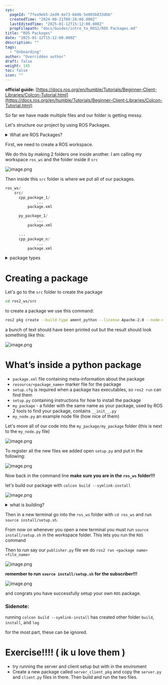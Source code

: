 ```yaml
---
sys:
  pageId: "7fea9eb5-2ed9-4e73-b6d6-5e093b833dbb"
  createdTime: "2024-08-21T00:28:00.000Z"
  lastEditedTime: "2025-01-12T15:12:00.000Z"
  propFilepath: "docs/Guides/intro_to_ROS2/ROS Packages.md"
title: "ROS Packages"
date: "2025-01-12T15:12:00.000Z"
description: ""
tags:
  - "Onboarding"
author: "Overridden author"
draft: false
weight: 145
toc: false
icon: ""
---
```


**official guide:** [https://docs.ros.org/en/humble/Tutorials/Beginner-Client-Libraries/Colcon-Tutorial.html](https://docs.ros.org/en/humble/Tutorials/Beginner-Client-Libraries/Colcon-Tutorial.html)

So far we have made multiple files and our folder is getting messy.

Let's structure our project by using ROS Packages.

<details>

<summary>What are ROS Packages?</summary>

ROS Packages are, as the name implies, packages of code that are highly sharable between ROS developers.

They consist of a folder, `package.xml` file, and source code

```python
      cpp_package_1/
		      ... imagine much code files here ..
          package.xml
```

</details>

First, we need to create a ROS workspace.

We do this by making 2 folders one inside another. I am calling my workspace `ros_ws` and the folder inside it `src`

![image.png](https://prod-files-secure.s3.us-west-2.amazonaws.com/d518164a-d88e-44d1-a4ee-3adb3bd8bce0/70706947-fd18-4537-a67b-e12946812d31/image.png?X-Amz-Algorithm=AWS4-HMAC-SHA256&X-Amz-Content-Sha256=UNSIGNED-PAYLOAD&X-Amz-Credential=ASIAZI2LB4663ROVGMYR%2F20250216%2Fus-west-2%2Fs3%2Faws4_request&X-Amz-Date=20250216T180856Z&X-Amz-Expires=3600&X-Amz-Security-Token=IQoJb3JpZ2luX2VjEDoaCXVzLXdlc3QtMiJHMEUCIQD9In%2BVZTIunQKC1koyvTADnQYXEmhVNLBzOOMaspzO3gIgVUD6jN29ePI6tGTi9XYaYY3ZLVKyw3jfEH9UnzY2nugq%2FwMIYxAAGgw2Mzc0MjMxODM4MDUiDD%2B%2FSdM3TNQbHEksUCrcA1g7zNKdyB5P5bZbv5AO%2BPGR8AUYeYYZzjsvO2Lc%2FRr8bMNnFVxTw%2Fpsv%2BT%2FICOR30WRWtOMGzb%2F3PVD0pEtXb3dO7tWOcvlMg4EwVe5OSl84ktPgWOt2OJ9HkUmMZzAbJm1c1e%2Fg0MxhFUjss0g6dLEZRsUYdQPPUSAqV%2B%2BXQwVvYXq%2BL%2FGKHDjYPuqP4urFs88%2BztvT7pOHJIdN%2B9sV5zGvcDipo250CAnnDt%2Fb0uEeL4TM8hDuxsUHLUNwRK9B1RzXf1mSO5a7gVm1ekJs81DA5s9%2BG%2Bi18DThqrJR0amkEcKAKJt0ITMB%2FeHqLoTbCnr%2FZaBeLgCxU%2FvGfBfx0iPTrGcWU4vvYRSWhObEMiG3Nr%2FPSH4wati%2FyMMvbLMu3nSiIW57yDfVEtUnC4ZihKBuMxGPrBZHpBmTc2ol3%2BKZLzldG0x4EUkSBn9UnbeCRiiPo%2B0EH86y9%2FKLUU5tfLnoHPTTTHUZiZvpci0Ruft3R3XIBhGWC1hfDyOkZvacbUrKjGHb4kOpX7THtOzs4BJwldG6%2BHs09p%2FwvmCiTBRuX3%2BFpv1eSTnNCL5uPF8G%2F15ELJuFcilpmB3JybKX09qEFSYKey4zdnkcM5l3Zkgw2CPcY%2F7mbMU9Xu%2BMM7ByL0GOqUByNbiKVgDl5qeY2MxjcA0UsR9MkSbhl%2BrUGCumx79fd3VcKO9YOD0MjlujgvEA2FiIFGvJQZ8Kndo%2BhWH92C8YZlv0rxEAZd%2Bes9LqzaRf8dJUqXUNSZaABWlNjyoWgiLpnMHDhpHFbhqScxq77oxRfK7rXKa%2BsD%2FvzTlzT%2FJX%2FTbuP2GxVBhV85Mb1hVq%2BbsIKLxS7GsdXIAlCxOSSe99HS1NTna&X-Amz-Signature=4d01a482f6e341dc16c61f6814860ae0eeb6e3250e6e7883ea2ae8ba2809c373&X-Amz-SignedHeaders=host&x-id=GetObject)

Then inside this `src` folder is where we put all of our packages.

```python
ros_ws/
    src/
      cpp_package_1/
		      ...
          package.xml

      py_package_1/
		      ...
          package.xml

      ...
      cpp_package_n/
		      ...
          package.xml

```

<details>

<summary>package types</summary>

packages can be either `C++` or python.

the intern file structure is different for each but for this guide we will stick to creating python packages

</details>

# Creating a package

Let's go to the `src` folder to create the package

```bash
cd ros2_ws/src
```

to create a package we use this command:

```bash
ros2 pkg create --build-type ament_python --license Apache-2.0 --node-name my_node my_package
```

a bunch of text should have been printed out but the result should look something like this:

![image.png](https://prod-files-secure.s3.us-west-2.amazonaws.com/d518164a-d88e-44d1-a4ee-3adb3bd8bce0/e6cf1e3f-8512-4a3e-b131-079f800bf3e8/image.png?X-Amz-Algorithm=AWS4-HMAC-SHA256&X-Amz-Content-Sha256=UNSIGNED-PAYLOAD&X-Amz-Credential=ASIAZI2LB4663ROVGMYR%2F20250216%2Fus-west-2%2Fs3%2Faws4_request&X-Amz-Date=20250216T180856Z&X-Amz-Expires=3600&X-Amz-Security-Token=IQoJb3JpZ2luX2VjEDoaCXVzLXdlc3QtMiJHMEUCIQD9In%2BVZTIunQKC1koyvTADnQYXEmhVNLBzOOMaspzO3gIgVUD6jN29ePI6tGTi9XYaYY3ZLVKyw3jfEH9UnzY2nugq%2FwMIYxAAGgw2Mzc0MjMxODM4MDUiDD%2B%2FSdM3TNQbHEksUCrcA1g7zNKdyB5P5bZbv5AO%2BPGR8AUYeYYZzjsvO2Lc%2FRr8bMNnFVxTw%2Fpsv%2BT%2FICOR30WRWtOMGzb%2F3PVD0pEtXb3dO7tWOcvlMg4EwVe5OSl84ktPgWOt2OJ9HkUmMZzAbJm1c1e%2Fg0MxhFUjss0g6dLEZRsUYdQPPUSAqV%2B%2BXQwVvYXq%2BL%2FGKHDjYPuqP4urFs88%2BztvT7pOHJIdN%2B9sV5zGvcDipo250CAnnDt%2Fb0uEeL4TM8hDuxsUHLUNwRK9B1RzXf1mSO5a7gVm1ekJs81DA5s9%2BG%2Bi18DThqrJR0amkEcKAKJt0ITMB%2FeHqLoTbCnr%2FZaBeLgCxU%2FvGfBfx0iPTrGcWU4vvYRSWhObEMiG3Nr%2FPSH4wati%2FyMMvbLMu3nSiIW57yDfVEtUnC4ZihKBuMxGPrBZHpBmTc2ol3%2BKZLzldG0x4EUkSBn9UnbeCRiiPo%2B0EH86y9%2FKLUU5tfLnoHPTTTHUZiZvpci0Ruft3R3XIBhGWC1hfDyOkZvacbUrKjGHb4kOpX7THtOzs4BJwldG6%2BHs09p%2FwvmCiTBRuX3%2BFpv1eSTnNCL5uPF8G%2F15ELJuFcilpmB3JybKX09qEFSYKey4zdnkcM5l3Zkgw2CPcY%2F7mbMU9Xu%2BMM7ByL0GOqUByNbiKVgDl5qeY2MxjcA0UsR9MkSbhl%2BrUGCumx79fd3VcKO9YOD0MjlujgvEA2FiIFGvJQZ8Kndo%2BhWH92C8YZlv0rxEAZd%2Bes9LqzaRf8dJUqXUNSZaABWlNjyoWgiLpnMHDhpHFbhqScxq77oxRfK7rXKa%2BsD%2FvzTlzT%2FJX%2FTbuP2GxVBhV85Mb1hVq%2BbsIKLxS7GsdXIAlCxOSSe99HS1NTna&X-Amz-Signature=dcc257b3820895dbe27a051bcbf39f5e7688742c0853d065e14d15c1e66c5256&X-Amz-SignedHeaders=host&x-id=GetObject)

# What’s inside a python package

- `package.xml` file containing meta-information about the package
- `resource/<package_name>` marker file for the package
- `setup.cfg` is required when a package has executables, so `ros2 run` can find them
- `setup.py` containing instructions for how to install the package
- `my_package` - a folder with the same name as your package, used by ROS 2 tools to find your package, contains `__init__.py`
- `my_node.py` an example node file (how nice of them)

Let's move all of our code into the `my_package/my_package` folder (this is next to the `my_node.py` file)

![image.png](https://prod-files-secure.s3.us-west-2.amazonaws.com/d518164a-d88e-44d1-a4ee-3adb3bd8bce0/9ce58f11-0da9-4d3e-b86d-506a9685d378/image.png?X-Amz-Algorithm=AWS4-HMAC-SHA256&X-Amz-Content-Sha256=UNSIGNED-PAYLOAD&X-Amz-Credential=ASIAZI2LB4663ROVGMYR%2F20250216%2Fus-west-2%2Fs3%2Faws4_request&X-Amz-Date=20250216T180856Z&X-Amz-Expires=3600&X-Amz-Security-Token=IQoJb3JpZ2luX2VjEDoaCXVzLXdlc3QtMiJHMEUCIQD9In%2BVZTIunQKC1koyvTADnQYXEmhVNLBzOOMaspzO3gIgVUD6jN29ePI6tGTi9XYaYY3ZLVKyw3jfEH9UnzY2nugq%2FwMIYxAAGgw2Mzc0MjMxODM4MDUiDD%2B%2FSdM3TNQbHEksUCrcA1g7zNKdyB5P5bZbv5AO%2BPGR8AUYeYYZzjsvO2Lc%2FRr8bMNnFVxTw%2Fpsv%2BT%2FICOR30WRWtOMGzb%2F3PVD0pEtXb3dO7tWOcvlMg4EwVe5OSl84ktPgWOt2OJ9HkUmMZzAbJm1c1e%2Fg0MxhFUjss0g6dLEZRsUYdQPPUSAqV%2B%2BXQwVvYXq%2BL%2FGKHDjYPuqP4urFs88%2BztvT7pOHJIdN%2B9sV5zGvcDipo250CAnnDt%2Fb0uEeL4TM8hDuxsUHLUNwRK9B1RzXf1mSO5a7gVm1ekJs81DA5s9%2BG%2Bi18DThqrJR0amkEcKAKJt0ITMB%2FeHqLoTbCnr%2FZaBeLgCxU%2FvGfBfx0iPTrGcWU4vvYRSWhObEMiG3Nr%2FPSH4wati%2FyMMvbLMu3nSiIW57yDfVEtUnC4ZihKBuMxGPrBZHpBmTc2ol3%2BKZLzldG0x4EUkSBn9UnbeCRiiPo%2B0EH86y9%2FKLUU5tfLnoHPTTTHUZiZvpci0Ruft3R3XIBhGWC1hfDyOkZvacbUrKjGHb4kOpX7THtOzs4BJwldG6%2BHs09p%2FwvmCiTBRuX3%2BFpv1eSTnNCL5uPF8G%2F15ELJuFcilpmB3JybKX09qEFSYKey4zdnkcM5l3Zkgw2CPcY%2F7mbMU9Xu%2BMM7ByL0GOqUByNbiKVgDl5qeY2MxjcA0UsR9MkSbhl%2BrUGCumx79fd3VcKO9YOD0MjlujgvEA2FiIFGvJQZ8Kndo%2BhWH92C8YZlv0rxEAZd%2Bes9LqzaRf8dJUqXUNSZaABWlNjyoWgiLpnMHDhpHFbhqScxq77oxRfK7rXKa%2BsD%2FvzTlzT%2FJX%2FTbuP2GxVBhV85Mb1hVq%2BbsIKLxS7GsdXIAlCxOSSe99HS1NTna&X-Amz-Signature=7ba11aad9dcd2391a0921d0d2720d268cc88faa342e7c5306ae00ffc6ff3f5d4&X-Amz-SignedHeaders=host&x-id=GetObject)

To register all the new files we added open `setup.py` and put in the following:

![image.png](https://prod-files-secure.s3.us-west-2.amazonaws.com/d518164a-d88e-44d1-a4ee-3adb3bd8bce0/1cd7c262-4cae-4496-9d75-c178537d24a2/image.png?X-Amz-Algorithm=AWS4-HMAC-SHA256&X-Amz-Content-Sha256=UNSIGNED-PAYLOAD&X-Amz-Credential=ASIAZI2LB4663ROVGMYR%2F20250216%2Fus-west-2%2Fs3%2Faws4_request&X-Amz-Date=20250216T180856Z&X-Amz-Expires=3600&X-Amz-Security-Token=IQoJb3JpZ2luX2VjEDoaCXVzLXdlc3QtMiJHMEUCIQD9In%2BVZTIunQKC1koyvTADnQYXEmhVNLBzOOMaspzO3gIgVUD6jN29ePI6tGTi9XYaYY3ZLVKyw3jfEH9UnzY2nugq%2FwMIYxAAGgw2Mzc0MjMxODM4MDUiDD%2B%2FSdM3TNQbHEksUCrcA1g7zNKdyB5P5bZbv5AO%2BPGR8AUYeYYZzjsvO2Lc%2FRr8bMNnFVxTw%2Fpsv%2BT%2FICOR30WRWtOMGzb%2F3PVD0pEtXb3dO7tWOcvlMg4EwVe5OSl84ktPgWOt2OJ9HkUmMZzAbJm1c1e%2Fg0MxhFUjss0g6dLEZRsUYdQPPUSAqV%2B%2BXQwVvYXq%2BL%2FGKHDjYPuqP4urFs88%2BztvT7pOHJIdN%2B9sV5zGvcDipo250CAnnDt%2Fb0uEeL4TM8hDuxsUHLUNwRK9B1RzXf1mSO5a7gVm1ekJs81DA5s9%2BG%2Bi18DThqrJR0amkEcKAKJt0ITMB%2FeHqLoTbCnr%2FZaBeLgCxU%2FvGfBfx0iPTrGcWU4vvYRSWhObEMiG3Nr%2FPSH4wati%2FyMMvbLMu3nSiIW57yDfVEtUnC4ZihKBuMxGPrBZHpBmTc2ol3%2BKZLzldG0x4EUkSBn9UnbeCRiiPo%2B0EH86y9%2FKLUU5tfLnoHPTTTHUZiZvpci0Ruft3R3XIBhGWC1hfDyOkZvacbUrKjGHb4kOpX7THtOzs4BJwldG6%2BHs09p%2FwvmCiTBRuX3%2BFpv1eSTnNCL5uPF8G%2F15ELJuFcilpmB3JybKX09qEFSYKey4zdnkcM5l3Zkgw2CPcY%2F7mbMU9Xu%2BMM7ByL0GOqUByNbiKVgDl5qeY2MxjcA0UsR9MkSbhl%2BrUGCumx79fd3VcKO9YOD0MjlujgvEA2FiIFGvJQZ8Kndo%2BhWH92C8YZlv0rxEAZd%2Bes9LqzaRf8dJUqXUNSZaABWlNjyoWgiLpnMHDhpHFbhqScxq77oxRfK7rXKa%2BsD%2FvzTlzT%2FJX%2FTbuP2GxVBhV85Mb1hVq%2BbsIKLxS7GsdXIAlCxOSSe99HS1NTna&X-Amz-Signature=d5f739786057a19270876388687a7d7b1b6e0fc244b3d166b8049c6d20ffda56&X-Amz-SignedHeaders=host&x-id=GetObject)

Now back in the command line **make sure you are in the** **`ros_ws`** **folder!!!**

let's build our package with `colcon build --symlink-install`

![image.png](https://prod-files-secure.s3.us-west-2.amazonaws.com/d518164a-d88e-44d1-a4ee-3adb3bd8bce0/2f2a0d27-b173-48fd-b189-5f5c0ce65619/image.png?X-Amz-Algorithm=AWS4-HMAC-SHA256&X-Amz-Content-Sha256=UNSIGNED-PAYLOAD&X-Amz-Credential=ASIAZI2LB4663ROVGMYR%2F20250216%2Fus-west-2%2Fs3%2Faws4_request&X-Amz-Date=20250216T180856Z&X-Amz-Expires=3600&X-Amz-Security-Token=IQoJb3JpZ2luX2VjEDoaCXVzLXdlc3QtMiJHMEUCIQD9In%2BVZTIunQKC1koyvTADnQYXEmhVNLBzOOMaspzO3gIgVUD6jN29ePI6tGTi9XYaYY3ZLVKyw3jfEH9UnzY2nugq%2FwMIYxAAGgw2Mzc0MjMxODM4MDUiDD%2B%2FSdM3TNQbHEksUCrcA1g7zNKdyB5P5bZbv5AO%2BPGR8AUYeYYZzjsvO2Lc%2FRr8bMNnFVxTw%2Fpsv%2BT%2FICOR30WRWtOMGzb%2F3PVD0pEtXb3dO7tWOcvlMg4EwVe5OSl84ktPgWOt2OJ9HkUmMZzAbJm1c1e%2Fg0MxhFUjss0g6dLEZRsUYdQPPUSAqV%2B%2BXQwVvYXq%2BL%2FGKHDjYPuqP4urFs88%2BztvT7pOHJIdN%2B9sV5zGvcDipo250CAnnDt%2Fb0uEeL4TM8hDuxsUHLUNwRK9B1RzXf1mSO5a7gVm1ekJs81DA5s9%2BG%2Bi18DThqrJR0amkEcKAKJt0ITMB%2FeHqLoTbCnr%2FZaBeLgCxU%2FvGfBfx0iPTrGcWU4vvYRSWhObEMiG3Nr%2FPSH4wati%2FyMMvbLMu3nSiIW57yDfVEtUnC4ZihKBuMxGPrBZHpBmTc2ol3%2BKZLzldG0x4EUkSBn9UnbeCRiiPo%2B0EH86y9%2FKLUU5tfLnoHPTTTHUZiZvpci0Ruft3R3XIBhGWC1hfDyOkZvacbUrKjGHb4kOpX7THtOzs4BJwldG6%2BHs09p%2FwvmCiTBRuX3%2BFpv1eSTnNCL5uPF8G%2F15ELJuFcilpmB3JybKX09qEFSYKey4zdnkcM5l3Zkgw2CPcY%2F7mbMU9Xu%2BMM7ByL0GOqUByNbiKVgDl5qeY2MxjcA0UsR9MkSbhl%2BrUGCumx79fd3VcKO9YOD0MjlujgvEA2FiIFGvJQZ8Kndo%2BhWH92C8YZlv0rxEAZd%2Bes9LqzaRf8dJUqXUNSZaABWlNjyoWgiLpnMHDhpHFbhqScxq77oxRfK7rXKa%2BsD%2FvzTlzT%2FJX%2FTbuP2GxVBhV85Mb1hVq%2BbsIKLxS7GsdXIAlCxOSSe99HS1NTna&X-Amz-Signature=2319f61d91fc2537762b88d78ac95e2843d3f9160f7eac4787c0086596295711&X-Amz-SignedHeaders=host&x-id=GetObject)

<details>

<summary>what is building?</summary>

if you are a CS major at Rose-Hulman you will learn the answer to this in CSSE132

but TLDR; is it combines all the code files into one program that can be run easily 

</details>

Then in a new terminal go into the `ros_ws` folder with `cd ros_ws` and run `source install/setup.sh`. 

From now on whenever you open a new terminal you must run `source install/setup.sh` in the workspace folder. This lets you run the `ROS` command

Then to run say our `publisher.py` file we do `ros2 run <package name> <file_name>`

![image.png](https://prod-files-secure.s3.us-west-2.amazonaws.com/d518164a-d88e-44d1-a4ee-3adb3bd8bce0/4f4b1219-3a44-4632-aa0a-ce3471699f59/image.png?X-Amz-Algorithm=AWS4-HMAC-SHA256&X-Amz-Content-Sha256=UNSIGNED-PAYLOAD&X-Amz-Credential=ASIAZI2LB4663ROVGMYR%2F20250216%2Fus-west-2%2Fs3%2Faws4_request&X-Amz-Date=20250216T180856Z&X-Amz-Expires=3600&X-Amz-Security-Token=IQoJb3JpZ2luX2VjEDoaCXVzLXdlc3QtMiJHMEUCIQD9In%2BVZTIunQKC1koyvTADnQYXEmhVNLBzOOMaspzO3gIgVUD6jN29ePI6tGTi9XYaYY3ZLVKyw3jfEH9UnzY2nugq%2FwMIYxAAGgw2Mzc0MjMxODM4MDUiDD%2B%2FSdM3TNQbHEksUCrcA1g7zNKdyB5P5bZbv5AO%2BPGR8AUYeYYZzjsvO2Lc%2FRr8bMNnFVxTw%2Fpsv%2BT%2FICOR30WRWtOMGzb%2F3PVD0pEtXb3dO7tWOcvlMg4EwVe5OSl84ktPgWOt2OJ9HkUmMZzAbJm1c1e%2Fg0MxhFUjss0g6dLEZRsUYdQPPUSAqV%2B%2BXQwVvYXq%2BL%2FGKHDjYPuqP4urFs88%2BztvT7pOHJIdN%2B9sV5zGvcDipo250CAnnDt%2Fb0uEeL4TM8hDuxsUHLUNwRK9B1RzXf1mSO5a7gVm1ekJs81DA5s9%2BG%2Bi18DThqrJR0amkEcKAKJt0ITMB%2FeHqLoTbCnr%2FZaBeLgCxU%2FvGfBfx0iPTrGcWU4vvYRSWhObEMiG3Nr%2FPSH4wati%2FyMMvbLMu3nSiIW57yDfVEtUnC4ZihKBuMxGPrBZHpBmTc2ol3%2BKZLzldG0x4EUkSBn9UnbeCRiiPo%2B0EH86y9%2FKLUU5tfLnoHPTTTHUZiZvpci0Ruft3R3XIBhGWC1hfDyOkZvacbUrKjGHb4kOpX7THtOzs4BJwldG6%2BHs09p%2FwvmCiTBRuX3%2BFpv1eSTnNCL5uPF8G%2F15ELJuFcilpmB3JybKX09qEFSYKey4zdnkcM5l3Zkgw2CPcY%2F7mbMU9Xu%2BMM7ByL0GOqUByNbiKVgDl5qeY2MxjcA0UsR9MkSbhl%2BrUGCumx79fd3VcKO9YOD0MjlujgvEA2FiIFGvJQZ8Kndo%2BhWH92C8YZlv0rxEAZd%2Bes9LqzaRf8dJUqXUNSZaABWlNjyoWgiLpnMHDhpHFbhqScxq77oxRfK7rXKa%2BsD%2FvzTlzT%2FJX%2FTbuP2GxVBhV85Mb1hVq%2BbsIKLxS7GsdXIAlCxOSSe99HS1NTna&X-Amz-Signature=7e4c6783c8eb064aac1f040f2f544ae758689735543637fa7e13a17b94bc7719&X-Amz-SignedHeaders=host&x-id=GetObject)

**remember to run** **`source install/setup.sh`** **for the subscriber!!!**

![image.png](https://prod-files-secure.s3.us-west-2.amazonaws.com/d518164a-d88e-44d1-a4ee-3adb3bd8bce0/02121119-dad4-49ec-8356-c956108b4243/image.png?X-Amz-Algorithm=AWS4-HMAC-SHA256&X-Amz-Content-Sha256=UNSIGNED-PAYLOAD&X-Amz-Credential=ASIAZI2LB4663ROVGMYR%2F20250216%2Fus-west-2%2Fs3%2Faws4_request&X-Amz-Date=20250216T180856Z&X-Amz-Expires=3600&X-Amz-Security-Token=IQoJb3JpZ2luX2VjEDoaCXVzLXdlc3QtMiJHMEUCIQD9In%2BVZTIunQKC1koyvTADnQYXEmhVNLBzOOMaspzO3gIgVUD6jN29ePI6tGTi9XYaYY3ZLVKyw3jfEH9UnzY2nugq%2FwMIYxAAGgw2Mzc0MjMxODM4MDUiDD%2B%2FSdM3TNQbHEksUCrcA1g7zNKdyB5P5bZbv5AO%2BPGR8AUYeYYZzjsvO2Lc%2FRr8bMNnFVxTw%2Fpsv%2BT%2FICOR30WRWtOMGzb%2F3PVD0pEtXb3dO7tWOcvlMg4EwVe5OSl84ktPgWOt2OJ9HkUmMZzAbJm1c1e%2Fg0MxhFUjss0g6dLEZRsUYdQPPUSAqV%2B%2BXQwVvYXq%2BL%2FGKHDjYPuqP4urFs88%2BztvT7pOHJIdN%2B9sV5zGvcDipo250CAnnDt%2Fb0uEeL4TM8hDuxsUHLUNwRK9B1RzXf1mSO5a7gVm1ekJs81DA5s9%2BG%2Bi18DThqrJR0amkEcKAKJt0ITMB%2FeHqLoTbCnr%2FZaBeLgCxU%2FvGfBfx0iPTrGcWU4vvYRSWhObEMiG3Nr%2FPSH4wati%2FyMMvbLMu3nSiIW57yDfVEtUnC4ZihKBuMxGPrBZHpBmTc2ol3%2BKZLzldG0x4EUkSBn9UnbeCRiiPo%2B0EH86y9%2FKLUU5tfLnoHPTTTHUZiZvpci0Ruft3R3XIBhGWC1hfDyOkZvacbUrKjGHb4kOpX7THtOzs4BJwldG6%2BHs09p%2FwvmCiTBRuX3%2BFpv1eSTnNCL5uPF8G%2F15ELJuFcilpmB3JybKX09qEFSYKey4zdnkcM5l3Zkgw2CPcY%2F7mbMU9Xu%2BMM7ByL0GOqUByNbiKVgDl5qeY2MxjcA0UsR9MkSbhl%2BrUGCumx79fd3VcKO9YOD0MjlujgvEA2FiIFGvJQZ8Kndo%2BhWH92C8YZlv0rxEAZd%2Bes9LqzaRf8dJUqXUNSZaABWlNjyoWgiLpnMHDhpHFbhqScxq77oxRfK7rXKa%2BsD%2FvzTlzT%2FJX%2FTbuP2GxVBhV85Mb1hVq%2BbsIKLxS7GsdXIAlCxOSSe99HS1NTna&X-Amz-Signature=7606d11656bc9033338a233e8c3a17e17b41aed4a260e439083fe69f4d3e3450&X-Amz-SignedHeaders=host&x-id=GetObject)

and congrats you have successfully setup your own `ROS` package.

### Sidenote:

running `colcon build --symlink-install` has created other folder `build`, `install`, and `log`

for the most part, these can be ignored.

# Exercise!!!! ( ik u love them )

- try running the server and client setup but with in the enviroment
- Create a new package called `server_client_pkg` and copy the `server.py` and `client.py` files in there. Then build and run the two files.
